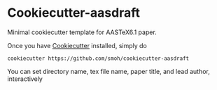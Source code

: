 # Cookiecutter-aasdraft

Minimal cookiecutter template for AASTeX6.1 paper.

Once you have [Cookiecutter](https://github.com/audreyr/cookiecutter) installed,
simply do
```
cookiecutter https://github.com/smoh/cookiecutter-aasdraft
```

You can set directory name, tex file name, paper title, and lead author, interactively
